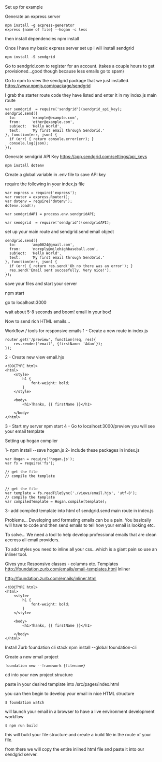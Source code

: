 Set up for example

Generate an express server

	npm install -g express-generator
	express {name of file} --hogan -c less

then install dependencies
	npm install 


Once I have my basic express server set up I will install sendgrid

	npm install -S sendgrid

Go to sendgrid.com to register for an account. (takes a couple hours to get provisioned...good though because less emails go to spam)

Go to npm to view the sendgrid package that we just installed.
https://www.npmjs.com/package/sendgrid

I grab the starter route code they have listed and enter it in my index.js main route

	var sendgrid  = require('sendgrid')(sendgrid_api_key);
	sendgrid.send({
	  to:       'example@example.com',
	  from:     'other@example.com',
	  subject:  'Hello World',
	  text:     'My first email through SendGrid.'
	}, function(err, json) {
	  if (err) { return console.error(err); }
	  console.log(json);
	});

Generate sendgrid API Key
https://app.sendgrid.com/settings/api_keys

	npm install dotenv

Create a global variable in .env file to save API key

require the following in your index.js file

	var express = require('express');
	var router = express.Router();
	var dotenv = require('dotenv');
	dotenv.load();

	var sendgridAPI = process.env.sendgridAPI;

	var sendgrid  = require('sendgrid')(sendgridAPI);

set up your main route and sendgrid.send email object

	sendgrid.send({
	  to:       'amp0024@gmail.com',
	  from:     'noreply@milehighbaseball.com',
	  subject:  'Hello World',
	  text:     'My first email through SendGrid.'
	}, function(err, json) {
	  if (err) { return res.send('Oh no there was an error'); }
	  res.send('Email sent succesfully. Very nice!');  
	});

save your files and start your server

npm start

go to localhost:3000

wait about 5-8 seconds and boom! email in your box!


Now to send rich HTML emails...

Workflow / tools for responsive emails
1 - Create a new route in index.js

	router.get('/preview', function(req, res){
		res.render('email', {firstName: 'Adam'});
	});

2 - Create new view email.hjs

	<!DOCTYPE html>
	<html>
		<style>
			h1 {
				font-weight: bold;
			}
		</style>
		
		<body>
			<h1>Thanks, {{ firstName }}</h1>
			
		</body>
	</html>

3 - Start my server npm start
4 - Go to localhost:3000/preview you will see your email template

Setting up hogan complier

1- npm install --save hogan.js
2- include these packages in index.js

	var Hogan = require('hogan.js');
	var fs = require('fs');

	// get the file
	// compile the template


	// get the file
	var template = fs.readFileSync('./views/email.hjs', 'utf-8');
	// compile the template
	var compiledTemplate = Hogan.compile(template);

3- add compiled template into html of sendgrid.send main route in index.js

Problems...
Developing and formating emails can be a pain. You basically will have to code and then send emails to tell how your email is looking etc.

To solve...
We need a tool to help develop professional emails that are clean accross all email providers.

To add styles you need to inline all your css...which is a giant pain so use an inliner tool.

Gives you: 
Responsive classes - columns etc.
Templates  
http://foundation.zurb.com/emails/email-templates.html
Inliner

http://foundation.zurb.com/emails/inliner.html

	<!DOCTYPE html>
	<html>
		<style>
			h1 {
				font-weight: bold;
			}
		</style>
		
		<body>
			<h1>Thanks, {{ firstName }}</h1>
			
		</body>
	</html>

Install Zurb foundation cli stack
	npm install --global foundation-cli

Create a new email project

	foundation new --framework {filename}

cd into your new project structure

paste in your desired template into /src/pages/index.html

you can then begin to develop your email in nice HTML structure

	$ foundation watch

will launch your email in a browser to have a live environment development workflow

	$ npm run build

this will build your file structure and create a build file in the route of your file.

from there we will copy the entire inlined html file and paste it into our sendgrid server.

